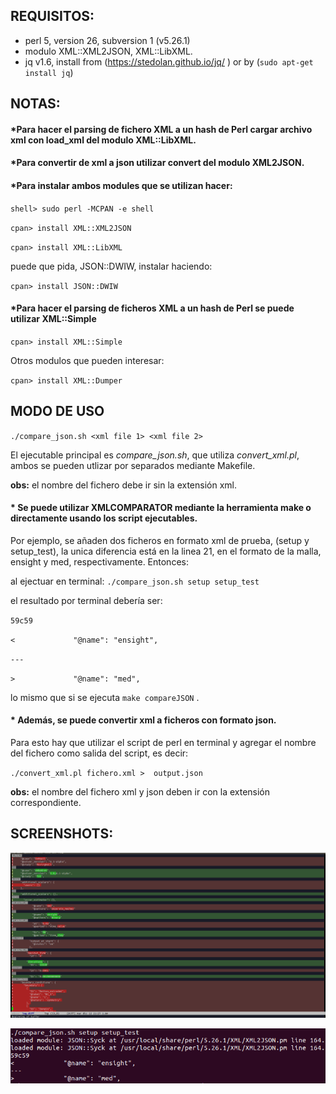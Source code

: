 ## **REQUISITOS:**

- perl 5, version 26, subversion 1 (v5.26.1) 
- modulo XML::XML2JSON, XML::LibXML.
- jq v1.6, install from (https://stedolan.github.io/jq/ ) or by (`sudo apt-get install jq`)

## **NOTAS:**

#### *Para hacer el parsing de fichero XML a un hash de Perl cargar archivo xml con load_xml del modulo XML::LibXML.

#### *Para convertir de xml a json utilizar convert del modulo XML2JSON.

#### *Para instalar ambos modules que se utilizan hacer:

`shell> sudo perl -MCPAN -e shell`

`cpan> install XML::XML2JSON`

`cpan> install XML::LibXML`

puede que pida, JSON::DWIW, instalar haciendo:

`cpan> install JSON::DWIW`

#### *Para hacer el parsing de ficheros XML a un hash de Perl se puede utilizar XML::Simple

`cpan> install XML::Simple`

Otros modulos que pueden interesar:

`cpan> install XML::Dumper`


## **MODO DE USO**

`./compare_json.sh <xml file 1> <xml file 2>`

El ejecutable principal es *compare_json.sh*, que utiliza *convert_xml.pl*, ambos se pueden utlizar por separados mediante Makefile.

**obs:** el nombre del fichero debe ir sin la extensión xml.

#### * Se puede utilizar XMLCOMPARATOR mediante la herramienta make o directamente usando los script ejecutables.

Por ejemplo, se añaden dos ficheros en formato xml de prueba, (setup y setup_test), la unica diferencia está en la linea 21, en el formato de la malla, ensight y med, respectivamente. Entonces:

al ejectuar en terminal: `./compare_json.sh setup setup_test`

el resultado por terminal debería ser:


`59c59`

`<             "@name": "ensight",`

`---`

`>             "@name": "med",`

lo mismo que si se ejecuta `make compareJSON` .

#### * Además, se puede convertir xml a ficheros con formato json.

Para esto hay que utilizar el script de perl en terminal y agregar el nombre del fichero como salida del script, es decir:

`./convert_xml.pl fichero.xml >  output.json`

**obs:** el nombre del fichero xml y json deben ir con la extensión correspondiente.


## **SCREENSHOTS:**

![output test](https://github.com/zrEsteban/XMLCOMPARATOR/blob/main/screenshots/diffmode_emacs.png)

![emacs viewer (diff-mode)](https://github.com/zrEsteban/XMLCOMPARATOR/blob/main/screenshots/test_output.png)

